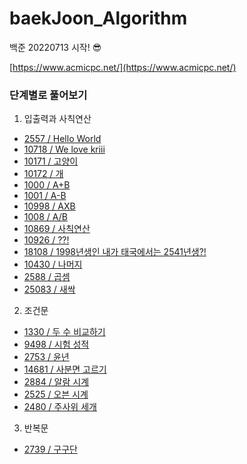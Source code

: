 # baekJoon_Algorithm
백준 20220713 시작! 😎

[https://www.acmicpc.net/](https://www.acmicpc.net/)

### 단계별로 풀어보기
1. 입출력과 사칙연산
- [2557 / Hello World](https://github.com/kimsojung1121/baekJoon_Algorithm/blob/main/2557.md)
- [10718 / We love kriii](https://github.com/kimsojung1121/baekJoon_Algorithm/blob/main/10718.md)
- [10171 / 고양이](https://github.com/kimsojung1121/baekJoon_Algorithm/blob/main/10171.md)
- [10172 / 개](https://github.com/kimsojung1121/baekJoon_Algorithm/blob/main/10172.md)
- [1000 / A+B](https://github.com/kimsojung1121/baekJoon_Algorithm/blob/main/1000.md)
- [1001 / A-B](https://github.com/kimsojung1121/baekJoon_Algorithm/blob/main/1001.md)
- [10998 / AXB](https://github.com/kimsojung1121/baekJoon_Algorithm/blob/main/10998.md)
- [1008 / A/B](https://github.com/kimsojung1121/baekJoon_Algorithm/blob/main/1008.md)
- [10869 / 사칙연산](https://github.com/kimsojung1121/baekJoon_Algorithm/blob/main/10869.md)
- [10926 / ??!](https://github.com/kimsojung1121/baekJoon_Algorithm/blob/main/10926.md)
- [18108 / 	1998년생인 내가 태국에서는 2541년생?!](https://github.com/kimsojung1121/baekJoon_Algorithm/blob/main/18108.md)
- [10430 / 나머지](https://github.com/kimsojung1121/baekJoon_Algorithm/blob/main/10430.md)
- [2588 / 곱셈](https://github.com/kimsojung1121/baekJoon_Algorithm/blob/main/2588.md)
- [25083 / 새싹](https://github.com/kimsojung1121/baekJoon_Algorithm/blob/main/25083.md)

2. 조건문
- [1330 / 두 수 비교하기](https://github.com/kimsojung1121/baekJoon_Algorithm/blob/main/1330.md)
- [9498 / 시험 성적](https://github.com/kimsojung1121/baekJoon_Algorithm/blob/main/9498.md)
- [2753 / 윤년](https://github.com/kimsojung1121/baekJoon_Algorithm/blob/main/2753.md)
- [14681 / 사분면 고르기](https://github.com/kimsojung1121/baekJoon_Algorithm/blob/main/14681.md)
- [2884 / 알람 시계](https://github.com/kimsojung1121/baekJoon_Algorithm/blob/main/2884.md)
- [2525 / 오븐 시계](https://github.com/kimsojung1121/baekJoon_Algorithm/blob/main/2525.md)
- [2480 / 주사위 세개](https://github.com/kimsojung1121/baekJoon_Algorithm/blob/main/2480.md)

3. 반복문
- [2739 / 구구단](https://github.com/kimsojung1121/baekJoon_Algorithm/blob/main/2739.md)
